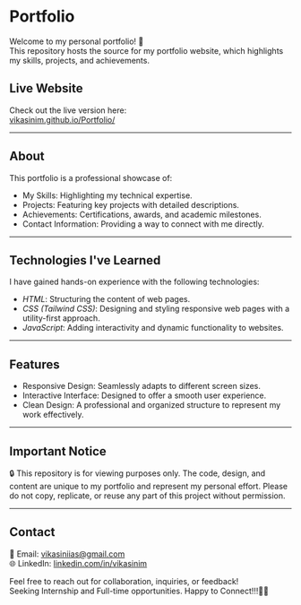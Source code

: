 
# Portfolio


Welcome to my personal portfolio! 🌟  
This repository hosts the source for my portfolio website, which highlights my skills, projects, and achievements.

## Live Website  
Check out the live version here:  
[vikasinim.github.io/Portfolio/](https://vikasinim.github.io/Portfolio/)

---

## About  
This portfolio is a professional showcase of:  
- My Skills: Highlighting my technical expertise.  
- Projects: Featuring key projects with detailed descriptions.  
- Achievements: Certifications, awards, and academic milestones.  
- Contact Information: Providing a way to connect with me directly.

---

## Technologies I've Learned  
I have gained hands-on experience with the following technologies:

- *HTML*: Structuring the content of web pages.
- *CSS (Tailwind CSS)*: Designing and styling responsive web pages with a utility-first approach.
- *JavaScript*: Adding interactivity and dynamic functionality to websites.

---

## Features  
- Responsive Design: Seamlessly adapts to different screen sizes.  
- Interactive Interface: Designed to offer a smooth user experience.  
- Clean Design: A professional and organized structure to represent my work effectively.  

---

## Important Notice  
🔒 This repository is for viewing purposes only. The code, design, and content are unique to my portfolio and represent my personal effort. Please do not copy, replicate, or reuse any part of this project without permission.

---

## Contact  
📧 Email: [vikasiniias@gmail.com](mailto:vikasiniias@gmail.com)  
🌐 LinkedIn: [linkedin.com/in/vikasinim](https://www.linkedin.com/in/vikasinim)  

Feel free to reach out for collaboration, inquiries, or feedback!  
Seeking Internship and Full-time opportunities.
Happy to Connect!!!🤝🏻
